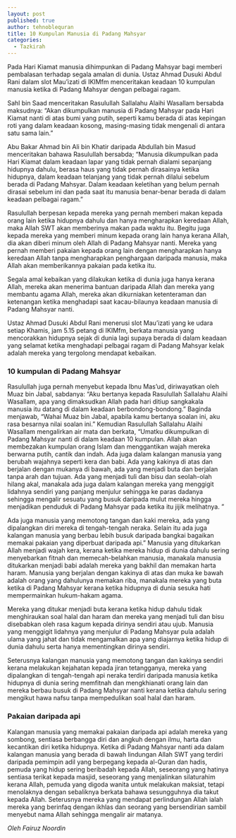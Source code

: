 ```yaml
---
layout: post
published: true
author: tehnoblequran
title: 10 Kumpulan Manusia di Padang Mahsyar
categories:
  - Tazkirah
---
```

Pada Hari Kiamat manusia dihimpunkan di Padang Mahsyar bagi memberi pembalasan terhadap segala amalan di dunia. Ustaz Ahmad Dusuki Abdul Rani dalam slot Mau’izati di IKIMfm menceritakan keadaan 10 kumpulan manusia ketika di Padang Mahsyar dengan pelbagai ragam.

Sahl bin Saad menceritakan Rasulullah Sallalahu Alaihi Wasallam bersabda maksudnya: “Akan dikumpulkan manusia di Padang Mahsyar pada Hari Kiamat nanti di atas bumi yang putih, seperti kamu berada di atas kepingan roti yang dalam keadaan kosong, masing-masing tidak mengenali di antara satu sama lain.”

Abu Bakar Ahmad bin Ali bin Khatir daripada Abdullah bin Masud menceritakan bahawa Rasulullah bersabda; “Manusia dikumpulkan pada Hari Kiamat dalam keadaan lapar yang tidak pernah dialami sepanjang hidupnya dahulu, berasa haus yang tidak pernah dirasainya ketika hidupnya, dalam keadaan telanjang yang tidak pernah dilalui sebelum berada di Padang Mahsyar. Dalam keadaan keletihan yang belum pernah dirasai sebelum ini dan pada saat itu manusia benar-benar berada di dalam keadaan pelbagai ragam.”

Rasulullah berpesan kepada mereka yang pernah memberi makan kepada orang lain ketika hidupnya dahulu dan hanya mengharapkan keredaan Allah, maka Allah SWT akan memberinya makan pada waktu itu. Begitu juga kepada mereka yang memberi minum kepada orang lain hanya kerana Allah, dia akan diberi minum oleh Allah di Padang Mahsyar nanti. Mereka yang pernah memberi pakaian kepada orang lain dengan mengharapkan hanya keredaan Allah tanpa mengharapkan penghargaan daripada manusia, maka Allah akan memberikannya pakaian pada ketika itu.

Segala amal kebaikan yang dilakukan ketika di dunia juga hanya kerana Allah, mereka akan menerima bantuan daripada Allah dan mereka yang membantu agama Allah, mereka akan dikurniakan ketenteraman dan ketenangan ketika menghadapi saat kacau-bilaunya keadaan manusia di Padang Mahsyar nanti.

Ustaz Ahmad Dusuki Abdul Rani menerusi slot Mau’izati yang ke udara setiap Khamis, jam 5.15 petang di IKIMfm, berkata manusia yang mencorakkan hidupnya sejak di dunia lagi supaya berada di dalam keadaan yang selamat ketika menghadapi pelbagai ragam di Padang Mahsyar kelak adalah mereka yang tergolong mendapat kebaikan.

### 10 kumpulan di Padang Mahsyar
Rasulullah juga pernah menyebut kepada Ibnu Mas’ud, diriwayatkan oleh Muaz bin Jabal, sabdanya: “Aku bertanya kepada Rasulullah Sallalahu Alaihi Wasallam, apa yang dimaksudkan Allah pada hari ditiup sangkakala manusia itu datang di dalam keadaan berbondong-bondong.” Baginda menjawab, “Wahai Muaz bin Jabal, apabila kamu bertanya soalan ini, aku rasa besarnya nilai soalan ini.” Kemudian Rasulullah Sallalahu Alaihi Wasallam mengalirkan air mata dan berkata, “Umatku dikumpulkan di Padang Mahsyar nanti di dalam keadaan 10 kumpulan. Allah akan membezakan kumpulan orang Islam dan menggantikan wajah mereka berwarna putih, cantik dan indah. Ada juga dalam kalangan manusia yang berubah wajahnya seperti kera dan babi. Ada yang kakinya di atas dan berjalan dengan mukanya di bawah, ada yang menjadi buta dan berjalan tanpa arah dan tujuan. Ada yang menjadi tuli dan bisu dan seolah-olah hilang akal, manakala ada juga dalam kalangan mereka yang menggigit lidahnya sendiri yang panjang menjulur sehingga ke paras dadanya sehingga mengalir sesuatu yang busuk daripada mulut mereka hingga menjadikan penduduk di Padang Mahsyar pada ketika itu jijik melihatnya. ”

Ada juga manusia yang memotong tangan dan kaki mereka, ada yang dipalangkan diri mereka di tengah-tengah neraka. Selain itu ada juga kalangan manusia yang berbau lebih busuk daripada bangkai bagaikan memakai pakaian yang diperbuat daripada api.” Manusia yang ditukarkan Allah menjadi wajah kera, kerana ketika mereka hidup di dunia dahulu sering menyebarkan fitnah dan memecah-belahkan manusia, manakala manusia ditukarkan menjadi babi adalah mereka yang bakhil dan memakan harta haram. Manusia yang berjalan dengan kakinya di atas dan muka ke bawah adalah orang yang dahulunya memakan riba, manakala mereka yang buta ketika di Padang Mahsyar kerana ketika hidupnya di dunia sesuka hati mempermainkan hukum-hakam agama.

Mereka yang ditukar menjadi buta kerana ketika hidup dahulu tidak menghiraukan soal halal dan haram dan mereka yang menjadi tuli dan bisu disebabkan oleh rasa kagum kepada dirinya sendiri atau ujub. Manusia yang menggigit lidahnya yang menjulur di Padang Mahsyar pula adalah ulama yang jahat dan tidak mengamalkan apa yang diajarnya ketika hidup di dunia dahulu serta hanya mementingkan dirinya sendiri.

Seterusnya kalangan manusia yang memotong tangan dan kakinya sendiri kerana melakukan kejahatan kepada jiran tetangganya, mereka yang dipalangkan di tengah-tengah api neraka terdiri daripada manusia ketika hidupnya di dunia sering memfitnah dan mengkhianati orang lain dan mereka berbau busuk di Padang Mahsyar nanti kerana ketika dahulu sering mengikut hawa nafsu tanpa mempedulikan soal halal dan haram.

### Pakaian daripada api

Kalangan manusia yang memakai pakaian daripada api adalah mereka yang sombong, sentiasa berbangga diri dan angkuh dengan ilmu, harta dan kecantikan diri ketika hidupnya. Ketika di Padang Mahsyar nanti ada dalam kalangan manusia yang berada di bawah lindungan Allah SWT yang terdiri daripada pemimpin adil yang berpegang kepada al-Quran dan hadis, pemuda yang hidup sering beribadah kepada Allah, seseorang yang hatinya sentiasa terikat kepada masjid, seseorang yang menjalinkan silaturahim kerana Allah, pemuda yang digoda wanita untuk melakukan maksiat, tetapi menolaknya dengan sebaliknya berkata bahawa sesungguhnya dia takut kepada Allah. Seterusnya mereka yang mendapat perlindungan Allah ialah mereka yang berinfaq dengan ikhlas dan seorang yang bersendirian sambil menyebut nama Allah sehingga mengalir air matanya.

_Oleh Fairuz Noordin_
